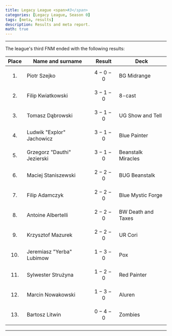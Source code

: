 ```yaml
---
title: Legacy League <span>#3</span>
categories: [Legacy League, Season 0]
tags: [meta, results]
description: Results and meta report.
math: true
---
```


---

The league's third FNM ended with the following results:

|   Place   | Name and surname            | Result      | Deck               |
|:---------:|-----------------------------|-------------|--------------------|
| $$ 1. $$  | Piotr Szejko                | $$ 4-0-0 $$ | BG Midrange        |
| $$ 2. $$  | Filip Kwiatkowski           | $$ 3-1-0 $$ | 8-cast             |
| $$ 3. $$  | Tomasz Dąbrowski            | $$ 3-1-0 $$ | UG Show and Tell   |
| $$ 4. $$  | Ludwik "Explor" Jachowicz   | $$ 3-1-0 $$ | Blue Painter       |
| $$ 5. $$  | Grzegorz "Dauthi" Jezierski | $$ 3-1-0 $$ | Beanstalk Miracles |
| $$ 6. $$  | Maciej Staniszewski         | $$ 2-2-0 $$ | BUG Beanstalk      |
| $$ 7. $$  | Filip Adamczyk              | $$ 2-2-0 $$ | Blue Mystic Forge  |
| $$ 8. $$  | Antoine Albertelli          | $$ 2-2-0 $$ | BW Death and Taxes |
| $$ 9. $$  | Krzysztof Mazurek           | $$ 2-2-0 $$ | UR Cori            |
| $$ 10. $$ | Jeremiasz "Yerba" Lubimow   | $$ 1-3-0 $$ | Pox                |
| $$ 11. $$ | Sylwester Strużyna          | $$ 1-2-0 $$ | Red Painter        |
| $$ 12. $$ | Marcin Nowakowski           | $$ 1-3-0 $$ | Aluren             |
| $$ 13. $$ | Bartosz Litwin              | $$ 0-4-0 $$ | Zombies            |

---
